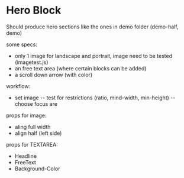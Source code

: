 # Hero Block

Should produce hero sections like the ones in demo folder (demo-half, demo)

some specs:
- only 1 image for landscape and portrait, image need to be tested (imagetest.js)
- an free text area (where certain blocks can be added)
- a scroll down arrow (with color)

workflow:
- set image
  -- test for restrictions (ratio, mind-width, min-height)
  -- choose focus are

props for image:
- aling full width
- align half (left side)

props for TEXTAREA:
- Headline
- FreeText
- Background-Color